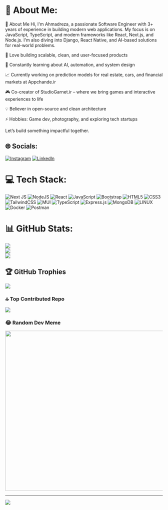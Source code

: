# 💫 About Me:
👋 About Me
Hi, I'm Ahmadreza, a passionate Software Engineer with 3+ years of experience in building modern web applications.
My focus is on JavaScript, TypeScript, and modern frameworks like React, Next.js, and Node.js.
I'm also diving into Django, React Native, and AI-based solutions for real-world problems.

🧠 Love building scalable, clean, and user-focused products

🚀 Constantly learning about AI, automation, and system design

📈 Currently working on prediction models for real estate, cars, and financial markets at Appchande.ir

🎮 Co-creator of StudioGarnet.ir – where we bring games and interactive experiences to life

💡 Believer in open-source and clean architecture

⚡ Hobbies: Game dev, photography, and exploring tech startups

Let’s build something impactful together.


## 🌐 Socials:
[![Instagram](https://img.shields.io/badge/Instagram-%23E4405F.svg?logo=Instagram&logoColor=white)](https://instagram.com/nouripv7) [![LinkedIn](https://img.shields.io/badge/LinkedIn-%230077B5.svg?logo=linkedin&logoColor=white)](https://linkedin.com/in/ahmadreza-nouri-6b4607236) 

# 💻 Tech Stack:
![Next JS](https://img.shields.io/badge/Next-black?style=for-the-badge&logo=next.js&logoColor=white) ![NodeJS](https://img.shields.io/badge/node.js-6DA55F?style=for-the-badge&logo=node.js&logoColor=white) ![React](https://img.shields.io/badge/react-%2320232a.svg?style=for-the-badge&logo=react&logoColor=%2361DAFB) ![JavaScript](https://img.shields.io/badge/javascript-%23323330.svg?style=for-the-badge&logo=javascript&logoColor=%23F7DF1E) ![Bootstrap](https://img.shields.io/badge/bootstrap-%23563D7C.svg?style=for-the-badge&logo=bootstrap&logoColor=white) ![HTML5](https://img.shields.io/badge/html5-%23E34F26.svg?style=for-the-badge&logo=html5&logoColor=white) ![CSS3](https://img.shields.io/badge/css3-%231572B6.svg?style=for-the-badge&logo=css3&logoColor=white) ![TailwindCSS](https://img.shields.io/badge/tailwindcss-%2338B2AC.svg?style=for-the-badge&logo=tailwind-css&logoColor=white) ![MUI](https://img.shields.io/badge/MUI-%230081CB.svg?style=for-the-badge&logo=material-ui&logoColor=white) ![TypeScript](https://img.shields.io/badge/typescript-%23007ACC.svg?style=for-the-badge&logo=typescript&logoColor=white) ![Express.js](https://img.shields.io/badge/express.js-%23404d59.svg?style=for-the-badge&logo=express&logoColor=%2361DAFB) ![MongoDB](https://img.shields.io/badge/MongoDB-%234ea94b.svg?style=for-the-badge&logo=mongodb&logoColor=white) ![LINUX](https://img.shields.io/badge/Linux-FCC624?style=for-the-badge&logo=linux&logoColor=black) ![Docker](https://img.shields.io/badge/docker-%230db7ed.svg?style=for-the-badge&logo=docker&logoColor=white) ![Postman](https://img.shields.io/badge/Postman-FF6C37?style=for-the-badge&logo=postman&logoColor=white)
# 📊 GitHub Stats:
![](https://github-readme-stats.vercel.app/api?username=ahmadrezanouri1&theme=nightowl&hide_border=false&include_all_commits=false&count_private=false)<br/>
![](https://github-readme-streak-stats.herokuapp.com/?user=ahmadrezanouri1&theme=nightowl&hide_border=false)<br/>
![](https://github-readme-stats.vercel.app/api/top-langs/?username=ahmadrezanouri1&theme=nightowl&hide_border=false&include_all_commits=false&count_private=false&layout=compact)

## 🏆 GitHub Trophies
![](https://github-profile-trophy.vercel.app/?username=ahmadrezanouri1&theme=radical&no-frame=false&no-bg=true&margin-w=4)

### 🔝 Top Contributed Repo
![](https://github-contributor-stats.vercel.app/api?username=ahmadrezanouri1&limit=5&theme=radical&combine_all_yearly_contributions=true)

### 😂 Random Dev Meme
<img src="https://rm.up.railway.app/" width="512px"/>

---
[![](https://visitcount.itsvg.in/api?id=ahmadrezanouri1&icon=2&color=9)](https://visitcount.itsvg.in)

<!-- Proudly created with GPRM ( https://gprm.itsvg.in ) -->
